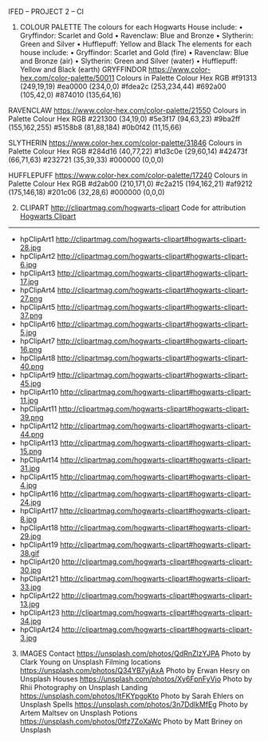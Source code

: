 IFED – PROJECT 2 – CI
1)	COLOUR PALETTE
The colours for each Hogwarts House include:
•	Gryffindor: Scarlet and Gold
•	Ravenclaw: Blue and Bronze
•	Slytherin: Green and Silver
•	Hufflepuff: Yellow and Black
The elements for each house include:
•	Gryffindor: Scarlet and Gold (fire)
•	Ravenclaw: Blue and Bronze (air)
•	Slytherin: Green and Silver (water)
•	Hufflepuff: Yellow and Black (earth)
GRYFFINDOR 
https://www.color-hex.com/color-palette/50011
Colours in Palette
Colour	Hex	RGB
	#f91313
(249,19,19)
	#ea0000
(234,0,0)
	#fdea2c
(253,234,44)
	#692a00
(105,42,0)
	#874010
(135,64,16)

RAVENCLAW 
https://www.color-hex.com/color-palette/21550 
Colours in Palette
Colour	Hex	RGB
	#221300
(34,19,0)
	#5e3f17
(94,63,23)
	#9ba2ff
(155,162,255)
	#5158b8
(81,88,184)
	#0b0f42
(11,15,66)

SLYTHERIN 
https://www.color-hex.com/color-palette/31846 
Colours in Palette
Colour	Hex	RGB
	#284d16
(40,77,22)
	#1d3c0e
(29,60,14)
	#42473f
(66,71,63)
	#232721
(35,39,33)
	#000000
(0,0,0)

HUFFLEPUFF 
https://www.color-hex.com/color-palette/17240
Colours in Palette
Colour	Hex	RGB
	#d2ab00
(210,171,0)
	#c2a215
(194,162,21)
	#af9212
(175,146,18)
	#201c06
(32,28,6)
	#000000
(0,0,0)

2)	CLIPART
http://clipartmag.com/hogwarts-clipart
Code for attribution
<a href="http://clipartmag.com/hogwarts-clipart">Hogwarts Clipart</a>
***
-	hpClipArt1
http://clipartmag.com/hogwarts-clipart#hogwarts-clipart-28.jpg
-	hpClipArt2
http://clipartmag.com/hogwarts-clipart#hogwarts-clipart-6.jpg
-	hpClipArt3
http://clipartmag.com/hogwarts-clipart#hogwarts-clipart-17.jpg
-	hpClipArt4
http://clipartmag.com/hogwarts-clipart#hogwarts-clipart-27.png
-	hpClipArt5
http://clipartmag.com/hogwarts-clipart#hogwarts-clipart-37.png
-	hpClipArt6
http://clipartmag.com/hogwarts-clipart#hogwarts-clipart-5.jpg
-	hpClipArt7
http://clipartmag.com/hogwarts-clipart#hogwarts-clipart-16.png
-	hpClipArt8
http://clipartmag.com/hogwarts-clipart#hogwarts-clipart-40.png
-	hpClipArt9
http://clipartmag.com/hogwarts-clipart#hogwarts-clipart-45.jpg
-	hpClipArt10
http://clipartmag.com/hogwarts-clipart#hogwarts-clipart-11.jpg
-	hpClipArt11
http://clipartmag.com/hogwarts-clipart#hogwarts-clipart-39.png
-	hpClipArt12
http://clipartmag.com/hogwarts-clipart#hogwarts-clipart-44.png
-	hpClipArt13
http://clipartmag.com/hogwarts-clipart#hogwarts-clipart-15.png
-	hpClipArt14
http://clipartmag.com/hogwarts-clipart#hogwarts-clipart-31.jpg
-	hpClipArt15
http://clipartmag.com/hogwarts-clipart#hogwarts-clipart-4.jpg
-	hpClipArt16
http://clipartmag.com/hogwarts-clipart#hogwarts-clipart-24.jpg
-	hpClipArt17
http://clipartmag.com/hogwarts-clipart#hogwarts-clipart-8.jpg
-	hpClipArt18
http://clipartmag.com/hogwarts-clipart#hogwarts-clipart-29.jpg
-	hpClipArt19
http://clipartmag.com/hogwarts-clipart#hogwarts-clipart-38.gif
-	hpClipArt20
http://clipartmag.com/hogwarts-clipart#hogwarts-clipart-30.jpg
-	hpClipArt21
http://clipartmag.com/hogwarts-clipart#hogwarts-clipart-33.jpg
-	hpClipArt22
http://clipartmag.com/hogwarts-clipart#hogwarts-clipart-13.jpg
-	hpClipArt23
http://clipartmag.com/hogwarts-clipart#hogwarts-clipart-34.jpg
-	hpClipArt24
http://clipartmag.com/hogwarts-clipart#hogwarts-clipart-3.jpg
3)	IMAGES
Contact 
https://unsplash.com/photos/QdRnZlzYJPA
Photo by Clark Young on Unsplash
Filming locations
https://unsplash.com/photos/Q34YB7yjAxA
Photo by Erwan Hesry on Unsplash
Houses
https://unsplash.com/photos/Xy6FpnFyVjo
Photo by Rhii Photography on Unsplash
Landing
https://unsplash.com/photos/ltFKYpgoKto
Photo by Sarah Ehlers on Unsplash
Spells
https://unsplash.com/photos/3n7DdlkMfEg
Photo by Artem Maltsev on Unsplash
Potions
https://unsplash.com/photos/0tfz7ZoXaWc
Photo by Matt Briney on Unsplash

